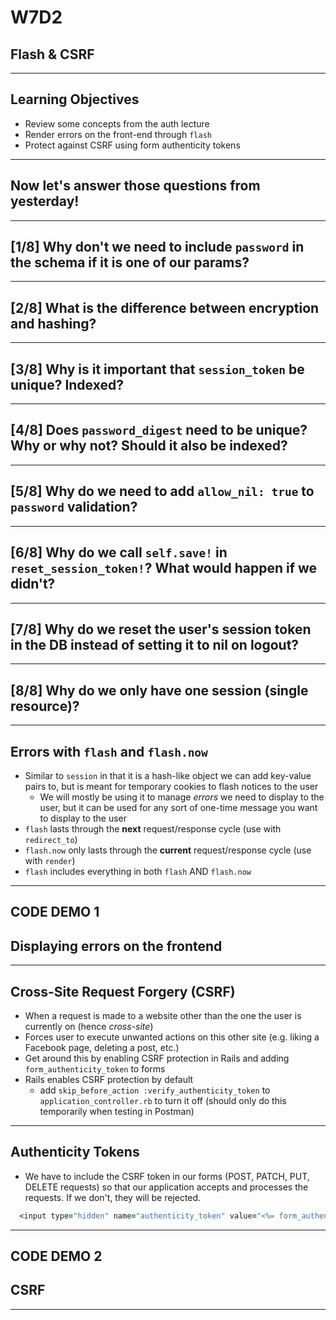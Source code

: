 # W7D2

## Flash & CSRF

---

## Learning Objectives

+ Review some concepts from the auth lecture
+ Render errors on the front-end through `flash`
+ Protect against CSRF using form authenticity tokens

---

## Now let's answer those questions from yesterday!

---

## [1/8] Why don't we need to include `password` in the schema if it is one of our params?

---

## [2/8] What is the difference between encryption and hashing?

---

## [3/8] Why is it important that `session_token` be unique? Indexed?

---

## [4/8] Does `password_digest` need to be unique? Why or why not? Should it also be indexed?

---

## [5/8] Why do we need to add `allow_nil: true` to `password` validation?

---

## [6/8] Why do we call `self.save!` in `reset_session_token!`? What would happen if we didn't?

---

## [7/8] Why do we reset the user's session token in the DB instead of setting it to nil on logout?

---

## [8/8] Why do we only have one session (single resource)?

---

## Errors with `flash` and `flash.now`

- Similar to `session` in that it is a hash-like object we can add key-value pairs to, but is meant for temporary cookies to flash notices to the user
  - We will mostly be using it to manage *errors* we need to display to the user, but it can be used for any sort of one-time message you want to display to the user
- `flash` lasts through the __next__ request/response cycle (use with `redirect_to`)
- `flash.now` only lasts through the __current__ request/response cycle (use with `render`)
- `flash` includes everything in both `flash` AND `flash.now`

---

## CODE DEMO 1

## Displaying errors on the frontend

---

## Cross-Site Request Forgery (CSRF)

- When a request is made to a website other than the one the user is currently on (hence *cross-site*)
- Forces user to execute unwanted actions on this other site (e.g. liking a Facebook page, deleting a post, etc.)
- Get around this by enabling CSRF protection in Rails and adding `form_authenticity_token` to forms
- Rails enables CSRF protection by default
  - add `skip_before_action :verify_authenticity_token` to `application_controller.rb` to turn it off (should only do this temporarily when testing in Postman)

---

## Authenticity Tokens

- We have to include the CSRF token in our forms (POST, PATCH, PUT, DELETE requests) so that our application accepts and processes the requests. If we don't, they will be rejected.

```ruby
  <input type="hidden" name="authenticity_token" value="<%= form_authenticity_token %>">
```

---

## CODE DEMO 2

## CSRF

---